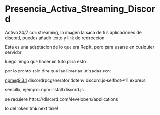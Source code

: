 # Presencia_Activa_Streaming_Discord

Activo 24/7 con streaming, la imagen la saca de tus aplicaciones de discord, puedes añadir texto y link de redireccion

Esta es una adaptacion de lo que era Replit, pero para usarse en cualquier servidor

luego tengo que hacer un tuto para esto

por lo pronto solo dire que las librerias utlizadas son:

npm@9.3.1 discordrpcgenerator dotenv discord.js-selfbot-v11 express

sencillo, ejemplo: npm install discord.js

se requiere https://discord.com/developers/applications

lo del token tmb next time!
